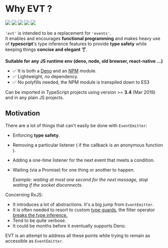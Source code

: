 # Why EVT ?

![](https://github.com/garronej/evt/workflows/ci/badge.svg?branch=develop) ![](https://img.shields.io/bundlephobia/minzip/evt) ![](https://img.shields.io/npm/dw/evt) ![](https://img.shields.io/github/commit-activity/w/garronej/evt) ![](https://img.shields.io/npm/l/evt)

`'evt'` is intended to be a replacement for `'events'`.  
It enables and encourages **functional programming** and makes heavy use of **typescript**'s type inference features to provide **type safety** while keeping things **concise and elegant** 🍸.

**Suitable for any JS runtime env \(deno, node, old browser, react-native ...\)**

* ✅ It is both a [Deno](https://deno.land/x/evt) and an [NPM](https://www.npmjs.com/evt) module. 
* ✅ Lightweight, no dependency.
* ✅ No polyfills needed, the NPM module is transpiled down to ES3   

Can be imported in TypeScript projects using version &gt;= **3.4** \(Mar 2019\) and in any plain JS projects.

## Motivation

There are a lot of things that can't easily be done with `EventEmitter`:

* Enforcing **type safety**.
* Removing a particular listener \( if the callback is an anonymous function \).
* Adding a one-time listener for the next event that meets a condition.
* Waiting \(via a Promise\) for one thing or another to happen.  

  _Example: waiting at most one second for the next message, stop waiting if the socket disconnects._

Concerning RxJS:

* It introduces a lot of abstractions. It's a big jump from `EventEmitter`.
* It is often needed to resort to custom [type guards](https://www.typescriptlang.org/docs/handbook/advanced-types.html#user-defined-type-guards), the filter operator [breaks the type inference.](https://stackblitz.com/edit/evt-795plc?embed=1&file=index.ts&hideExplorer=1)
* Tend to be quite verbose.
* It could be months before it eventually supports Deno.

EVT is an attempt to address all these points while trying to remain as accessible as `EventEmitter`.

